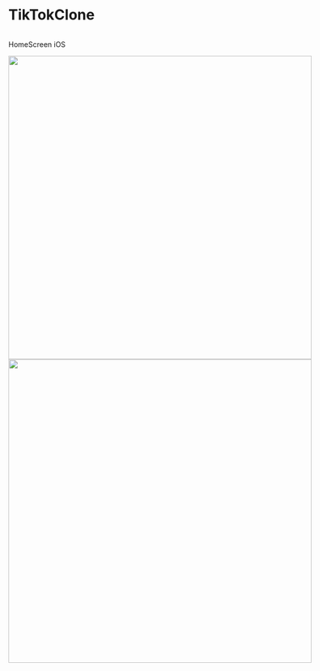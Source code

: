 # TikTokClone
<div style="display: flex;">
  <div>
    <p>HomeScreen iOS</p>
    <img height="600" src="https://i.ibb.co/YbtBCPS/Simulator-Screen-Shot-i-Phone-12-Pro-Max-2020-12-01-at-11-18-56.png">
    <img height="600" src="https://media.giphy.com/media/EnOfXfzIhQZYMcM3SX/giphy.gif">
  </div>
 
 
</div>
